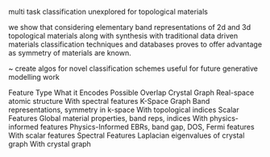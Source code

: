 multi task classification unexplored for topological materials 

we show that considering elementary band representations of 2d and 3d topological materials along with synthesis with traditional data driven materials classification techniques and databases proves to offer advantage as symmetry of materials are known.

~ create algos for novel classification schemes useful for future generative modelling work




Feature Type	What it Encodes	Possible Overlap
Crystal Graph	Real-space atomic structure	With spectral features
K-Space Graph	Band representations, symmetry in k-space	With topological indices
Scalar Features	Global material properties, band reps, indices	With physics-informed features
Physics-Informed	EBRs, band gap, DOS, Fermi features	With scalar features
Spectral Features	Laplacian eigenvalues of crystal graph	With crystal graph